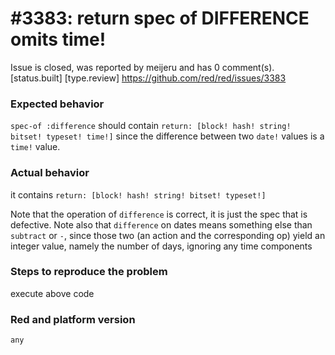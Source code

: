 
#3383: return spec of DIFFERENCE omits time!
================================================================================
Issue is closed, was reported by meijeru and has 0 comment(s).
[status.built] [type.review]
<https://github.com/red/red/issues/3383>

### Expected behavior

`spec-of :difference` should contain `return: [block! hash! string! bitset! typeset! time!]`
since the difference between two `date!` values is a `time!` value.

### Actual behavior

it contains `return: [block! hash! string! bitset! typeset!]`

Note that the operation of `difference` is correct, it is just the spec that is defective.
Note also that `difference` on dates means something else than `subtract` or `-`, since those two (an action and the corresponding op) yield an integer value, namely the number of days, ignoring any time components
### Steps to reproduce the problem

execute above code
### Red and platform version
```
any
```


